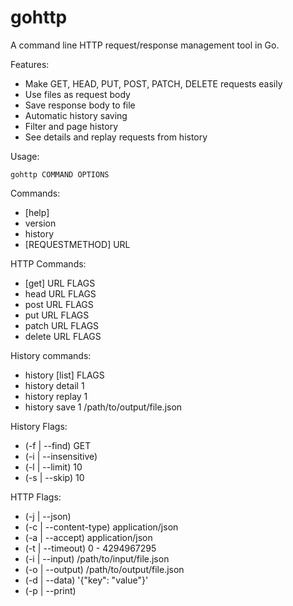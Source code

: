 gohttp
======

A command line HTTP request/response management tool in Go.

Features:
- Make GET, HEAD, PUT, POST, PATCH, DELETE requests easily
- Use files as request body
- Save response body to file
- Automatic history saving
- Filter and page history
- See details and replay requests from history

Usage:

    gohttp COMMAND OPTIONS

Commands:
- [help]
- version
- history
- [REQUESTMETHOD] URL

HTTP Commands:
- [get] URL FLAGS
- head URL FLAGS
- post URL FLAGS
- put URL FLAGS
- patch URL FLAGS
- delete URL FLAGS

History commands:
- history [list] FLAGS
- history detail 1
- history replay 1
- history save 1 /path/to/output/file.json

History Flags:
- (-f | --find) GET
- (-i | --insensitive)
- (-l | --limit) 10
- (-s | --skip) 10

HTTP Flags:
- (-j | --json)
- (-c | --content-type) application/json
- (-a | --accept) application/json
- (-t | --timeout) 0 - 4294967295
- (-i | --input) /path/to/input/file.json
- (-o | --output) /path/to/output/file.json
- (-d | --data) '{"key": "value"}'
- (-p | --print)


